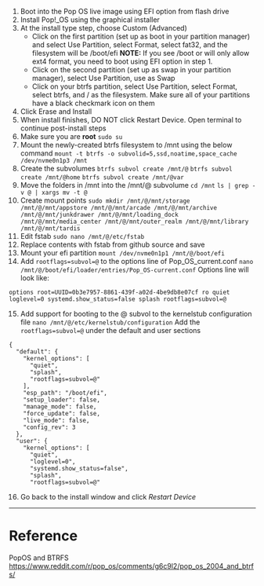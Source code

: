 1. Boot into the Pop OS live image using EFI option from flash drive
2. Install Pop!_OS using the graphical installer
3. At the install type step, choose Custom (Advanced)
	* Click on the first partition (set up as boot in your partition manager) and select Use Partition, select Format, select fat32, and the filesystem will be /boot/efi **NOTE:** If you see /boot or will only allow ext4 format, you need to boot using EFI option in step 1.
	* Click on the second partition (set up as swap in your partition manager), select Use Partition, use as Swap
	* Click on your btrfs partition, select Use Partition, select Format, select btrfs, and / as the filesystem. 
	Make sure all of your partitions have a black checkmark icon on them
4. Click Erase and Install
5. When install finishes, DO NOT click Restart Device. Open terminal to continue post-install steps
6. Make sure you are **root** `sudo su`
7. Mount the newly-created btrfs filesystem to /mnt using the below command
`mount -t btrfs -o subvolid=5,ssd,noatime,space_cache /dev/nvme0n1p3 /mnt`
8. Create the subvolumes
`btrfs subvol create /mnt/@`
`btrfs subvol create /mnt/@home`
`btrfs subvol create /mnt/@var`
9. Move the folders in /mnt into the /mnt/@ subvolume
`cd /mnt`
`ls | grep -v @ | xargs mv -t @`
10. Create mount points
`sudo mkdir /mnt/@/mnt/storage /mnt/@/mnt/appstore /mnt/@/mnt/arcade /mnt/@/mnt/archive /mnt/@/mnt/junkdrawer /mnt/@/mnt/loading_dock /mnt/@/mnt/media_center /mnt/@/mnt/outer_realm /mnt/@/mnt/library /mnt/@/mnt/tardis`
11. Edit fstab
`sudo nano /mnt/@/etc/fstab`
12. Replace contents with fstab from github source and save
13. Mount your efi partition
`mount /dev/nvme0n1p1 /mnt/@/boot/efi`
14. Add `rootflags=subvol=@` to the options line of Pop_OS_current.conf
`nano /mnt/@/boot/efi/loader/entries/Pop_OS-current.conf`
Options line will look like:

```
options root=UUID=0b3e7957-8861-439f-a02d-4be9db8e07cf ro quiet loglevel=0 systemd.show_status=false splash rootflags=subvol=@ 
```

15. Add support for booting to the @ subvol to the kernelstub configuration file
`nano /mnt/@/etc/kernelstub/configuration`
Add the `rootflags=subvol=@` under the default and user sections

```
{
  "default": {
    "kernel_options": [
      "quiet",
      "splash",
      "rootflags=subvol=@"
    ],
    "esp_path": "/boot/efi",
    "setup_loader": false,
    "manage_mode": false,
    "force_update": false,
    "live_mode": false,
    "config_rev": 3
  },
  "user": {
    "kernel_options": [
      "quiet",
      "loglevel=0",
      "systemd.show_status=false",
      "splash",
      "rootflags=subvol=@"
```

16. Go back to the install window and click *Restart Device*

---

# Reference

PopOS and BTRFS
https://www.reddit.com/r/pop_os/comments/g6c9l2/pop_os_2004_and_btrfs/
